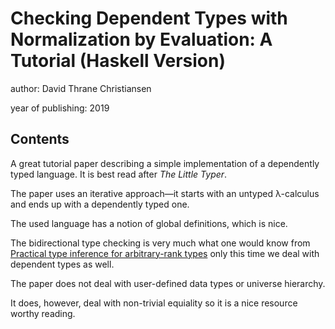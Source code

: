 # Checking Dependent Types with Normalization by Evaluation: A Tutorial (Haskell Version)

author: David Thrane Christiansen

year of publishing: 2019


## Contents
A great tutorial paper describing a simple implementation of a dependently typed language. It is best read after *The Little Typer*.

The paper uses an iterative approach—it starts with an untyped λ-calculus and ends up with a dependently typed one.

The used language has a notion of global definitions, which is nice.

The bidirectional type checking is very much what one would know from [Practical type inference for arbitrary-rank types](../reports/practical-type-inference-for-arbitrary-rank-types.md) only this time we deal with dependent types as well.

The paper does not deal with user-defined data types or universe hierarchy.

It does, however, deal with non-trivial equiality so it is a nice resource worthy reading.

